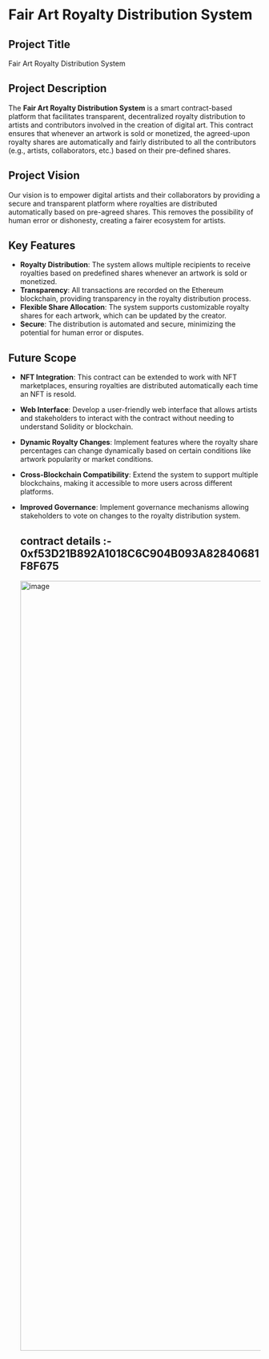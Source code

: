# Fair Art Royalty Distribution System

## Project Title
Fair Art Royalty Distribution System

## Project Description
The **Fair Art Royalty Distribution System** is a smart contract-based platform that facilitates transparent, decentralized royalty distribution to artists and contributors involved in the creation of digital art. This contract ensures that whenever an artwork is sold or monetized, the agreed-upon royalty shares are automatically and fairly distributed to all the contributors (e.g., artists, collaborators, etc.) based on their pre-defined shares.

## Project Vision
Our vision is to empower digital artists and their collaborators by providing a secure and transparent platform where royalties are distributed automatically based on pre-agreed shares. This removes the possibility of human error or dishonesty, creating a fairer ecosystem for artists.

## Key Features
- **Royalty Distribution**: The system allows multiple recipients to receive royalties based on predefined shares whenever an artwork is sold or monetized.
- **Transparency**: All transactions are recorded on the Ethereum blockchain, providing transparency in the royalty distribution process.
- **Flexible Share Allocation**: The system supports customizable royalty shares for each artwork, which can be updated by the creator.
- **Secure**: The distribution is automated and secure, minimizing the potential for human error or disputes.

## Future Scope
- **NFT Integration**: This contract can be extended to work with NFT marketplaces, ensuring royalties are distributed automatically each time an NFT is resold.
- **Web Interface**: Develop a user-friendly web interface that allows artists and stakeholders to interact with the contract without needing to understand Solidity or blockchain.
- **Dynamic Royalty Changes**: Implement features where the royalty share percentages can change dynamically based on certain conditions like artwork popularity or market conditions.
- **Cross-Blockchain Compatibility**: Extend the system to support multiple blockchains, making it accessible to more users across different platforms.
- **Improved Governance**: Implement governance mechanisms allowing stakeholders to vote on changes to the royalty distribution system.



   ## contract details :- 0xf53D21B892A1018C6C904B093A82840681F8F675

   <img width="2849" height="1539" alt="image" src="https://github.com/user-attachments/assets/7970adac-1a31-4d54-94e2-9fcbb3aee594" />


